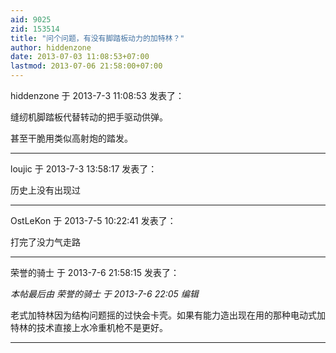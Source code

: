 ```yaml
---
aid: 9025
zid: 153514
title: "问个问题，有没有脚踏板动力的加特林？"
author: hiddenzone
date: 2013-07-03 11:08:53+07:00
lastmod: 2013-07-06 21:58:00+07:00
---
```


hiddenzone 于 2013-7-3 11:08:53 发表了：

缝纫机脚踏板代替转动的把手驱动供弹。

甚至干脆用类似高射炮的踏发。

---

loujic 于 2013-7-3 13:58:17 发表了：

历史上没有出现过

---

OstLeKon 于 2013-7-5 10:22:41 发表了：

打完了没力气走路

---

荣誉的骑士 于 2013-7-6 21:58:15 发表了：

_本帖最后由 荣誉的骑士 于 2013-7-6 22:05 编辑_

老式加特林因为结构问题摇的过快会卡壳。如果有能力造出现在用的那种电动式加特林的技术直接上水冷重机枪不是更好。

---
